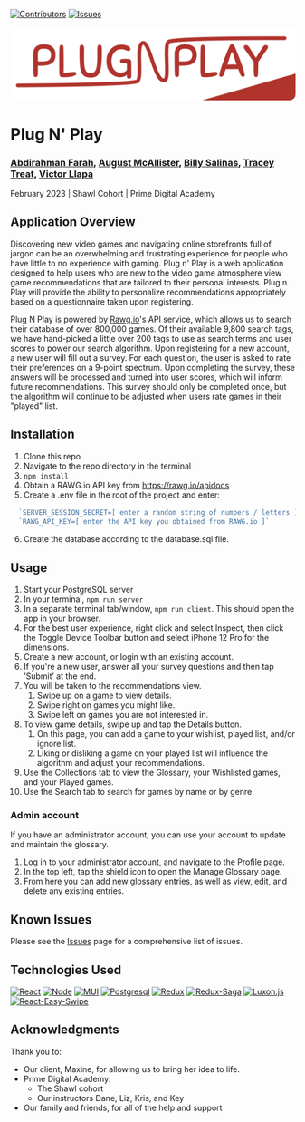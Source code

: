 [![Contributors][contributors-shield]][contributors-url]
[![Issues][issues-shield]][issues-url]

<div align="center">
  <img src="documentation/images/plugnplay-logo.png" width="800px" style="border-radius: 10px;" />
</div>

# Plug N' Play

### [Abdirahman Farah][Abdi-LinkedIn], [August McAllister][August-LinkedIn], [Billy Salinas][Billy-LinkedIn], [Tracey Treat][Tracey-LinkedIn], [Victor Llapa][Victor-LinkedIn]

February 2023 | Shawl Cohort | Prime Digital Academy

## Application Overview

Discovering new video games and navigating online storefronts full of jargon can be an overwhelming and frustrating experience for people who have little to no experience with gaming. Plug n' Play is a web application designed to help users who are new to the video game atmosphere view game recommendations that are tailored to their personal interests. Plug n Play will provide the ability to personalize recommendations appropriately based on a questionnaire taken upon registering.

Plug N Play is powered by [Rawg.io](http://www.rawg.io/)'s API service, which allows us to search their database of over 800,000 games. Of their available 9,800 search tags, we have hand-picked a little over 200 tags to use as search terms and user scores to power our search algorithm. Upon registering for a new account, a new user will fill out a survey. For each question, the user is asked to rate their preferences on a 9-point spectrum. Upon completing the survey, these answers will be processed and turned into user scores, which will inform future recommendations. This survey should only be completed once, but the algorithm will continue to be adjusted when users rate games in their "played" list.

<!-- INSERT LINK TO WALKTHROUGH VIDEO HERE -->

## Installation

1. Clone this repo
2. Navigate to the repo directory in the terminal
3. `npm install`
4. Obtain a RAWG.io API key from https://rawg.io/apidocs
5. Create a .env file in the root of the project and enter:
  ```js
    `SERVER_SESSION_SECRET=[ enter a random string of numbers / letters ]`
    `RAWG_API_KEY=[ enter the API key you obtained from RAWG.io ]`
  ```
6. Create the database according to the database.sql file.

## Usage

1. Start your PostgreSQL server
2. In your terminal, `npm run server`
3. In a separate terminal tab/window, `npm run client`. This should open the app in your browser.
4. For the best user experience, right click and select Inspect, then click the Toggle Device Toolbar button and select iPhone 12 Pro for the dimensions. 
5. Create a new account, or login with an existing account.
6. If you're a new user, answer all your survey questions and then tap ’Submit’ at the end.
7. You will be taken to the recommendations view.
   1. Swipe up on a game to view details.
   2. Swipe right on games you might like.
   3. Swipe left on games you are not interested in.
8. To view game details, swipe up and tap the Details button.
   1. On this page, you can add a game to your wishlist, played list, and/or ignore list.
   2. Liking or disliking a game on your played list will influence the algorithm and adjust your recommendations.
9. Use the Collections tab to view the Glossary, your Wishlisted games, and your Played games.
10. Use the Search tab to search for games by name or by genre.

### Admin account
If you have an administrator account, you can use your account to update and maintain the glossary.

1. Log in to your administrator account, and navigate to the Profile page.
2. In the top left, tap the shield icon to open the Manage Glossary page.
3. From here you can add new glossary entries, as well as view, edit, and delete any existing entries.

## Known Issues

Please see the [Issues](https://github.com/WSalinas315/PlugNPlay/issues) page for a comprehensive list of issues.

## Technologies Used

[![React][React.js]][React-url]
[![Node][Node.js]][Node-url]
[![MUI]][MUI-url]
[![Postgresql]][Postgresql-url]
[![Redux]][Redux-url]
[![Redux-Saga]][Redux-saga-url]
[![Luxon.js]][Luxon-url]
[![React-Easy-Swipe]][React-Easy-Swipe-url]

## Acknowledgments

Thank you to:
- Our client, Maxine, for allowing us to bring her idea to life.
- Prime Digital Academy:
  - The Shawl cohort
  - Our instructors Dane, Liz, Kris, and Key
- Our family and friends, for all of the help and support


<!-- Shields & Links -->

[contributors-shield]: https://img.shields.io/github/contributors/WSalinas315/PlugNPlay.svg?style=for-the-badge
[contributors-url]: https://github.com/WSalinas315/PlugNPlay/graphs/contributors
[issues-shield]: https://img.shields.io/github/issues/WSalinas315/PlugNPlay.svg?style=for-the-badge
[issues-url]: https://github.com/WSalinas315/PlugNPlay/issues
[linkedin-shield]: https://img.shields.io/badge/-LinkedIn-black.svg?style=for-the-badge&logo=linkedin&colorB=555

[Abdi-LinkedIn]: https://www.linkedin.com/in/abdirahman-farah-a98842255/
[August-LinkedIn]: https://www.linkedin.com/in/august-mcallister/https://www.linkedin.com/in/august-mcallister/
[Tracey-LinkedIn]: https://www.linkedin.com/in/traceystreat/
[Billy-LinkedIn]: https://www.linkedin.com/in/billy-salinas-64068b244/
[Victor-LinkedIn]: https://www.linkedin.com/in/victorllapa/

[Node.js]: https://img.shields.io/badge/Node.JS-20232A?style=for-the-badge&logo=node.js&logoColor=61DAFB
[Node-url]: https://nodejs.org/en/
[React.js]: https://img.shields.io/badge/React-20232A?style=for-the-badge&logo=react&logoColor=61DAFB
[React-url]: https://reactjs.org/
[Postgresql]: https://img.shields.io/badge/PostgreSQL-20232A?style=for-the-badge&logo=postgresql&logoColor=61DAFB
[Postgresql-url]: https://www.postgresql.org/
[Redux]: https://img.shields.io/badge/Redux-20232A?style=for-the-badge&logo=redux&logoColor=61DAFB
[Redux-url]: https://redux.js.org/
[Redux-Saga]: https://img.shields.io/badge/Redux/Saga-20232A?style=for-the-badge&logo=reduxsaga&logoColor=61DAFB
[Redux-saga-url]: https://redux-saga.js.org/
[MUI]: https://img.shields.io/badge/MUI%20&%20Material%20Design-20232A?style=for-the-badge&logo=materialdesign&logoColor=61DAFB
[MUI-url]: https://mui.com/core/
[Luxon.js]: https://img.shields.io/badge/Luxon.js-20232A?style=for-the-badge
[Luxon-url]: https://moment.github.io/luxon/#/
[React-Easy-Swipe-url]: https://www.npmjs.com/package/react-easy-swipe
[React-Easy-Swipe]: https://img.shields.io/badge/-React%20Easy%20Swipe-20232A?style=for-the-badge